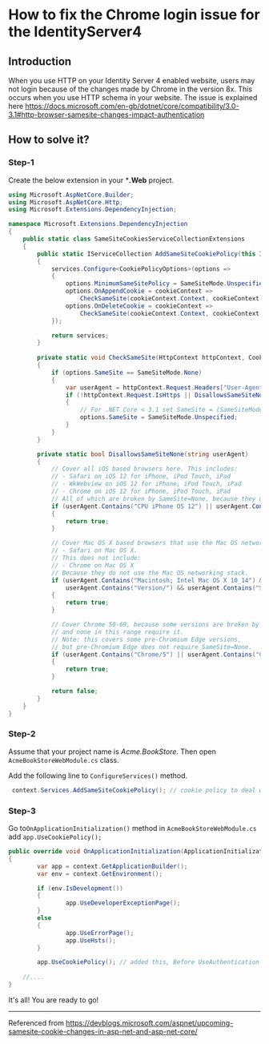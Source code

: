 # How to fix the Chrome login issue for the  IdentityServer4 

## Introduction

When you use HTTP on your Identity Server 4 enabled website, users may not login because of the changes made by Chrome in the version 8x. This occurs when you use HTTP schema in your website. The issue is explained here https://docs.microsoft.com/en-gb/dotnet/core/compatibility/3.0-3.1#http-browser-samesite-changes-impact-authentication

## How to solve it?

### Step-1

Create the below extension in your  ***.Web** project.

```csharp
using Microsoft.AspNetCore.Builder;
using Microsoft.AspNetCore.Http;
using Microsoft.Extensions.DependencyInjection;

namespace Microsoft.Extensions.DependencyInjection
{
    public static class SameSiteCookiesServiceCollectionExtensions
    {
        public static IServiceCollection AddSameSiteCookiePolicy(this IServiceCollection services)
        {
            services.Configure<CookiePolicyOptions>(options =>
            {
                options.MinimumSameSitePolicy = SameSiteMode.Unspecified;
                options.OnAppendCookie = cookieContext => 
                    CheckSameSite(cookieContext.Context, cookieContext.CookieOptions);
                options.OnDeleteCookie = cookieContext => 
                    CheckSameSite(cookieContext.Context, cookieContext.CookieOptions);
            });

            return services;
        }
        
        private static void CheckSameSite(HttpContext httpContext, CookieOptions options)
        {
            if (options.SameSite == SameSiteMode.None)
            {
                var userAgent = httpContext.Request.Headers["User-Agent"].ToString();
                if (!httpContext.Request.IsHttps || DisallowsSameSiteNone(userAgent))
                {
                    // For .NET Core < 3.1 set SameSite = (SameSiteMode)(-1)
                    options.SameSite = SameSiteMode.Unspecified;
                }
            }
        }

        private static bool DisallowsSameSiteNone(string userAgent)
        {
            // Cover all iOS based browsers here. This includes:
            // - Safari on iOS 12 for iPhone, iPod Touch, iPad
            // - WkWebview on iOS 12 for iPhone, iPod Touch, iPad
            // - Chrome on iOS 12 for iPhone, iPod Touch, iPad
            // All of which are broken by SameSite=None, because they use the iOS networking stack
            if (userAgent.Contains("CPU iPhone OS 12") || userAgent.Contains("iPad; CPU OS 12"))
            {
                return true;
            }

            // Cover Mac OS X based browsers that use the Mac OS networking stack. This includes:
            // - Safari on Mac OS X.
            // This does not include:
            // - Chrome on Mac OS X
            // Because they do not use the Mac OS networking stack.
            if (userAgent.Contains("Macintosh; Intel Mac OS X 10_14") && 
                userAgent.Contains("Version/") && userAgent.Contains("Safari"))
            {
                return true;
            }

            // Cover Chrome 50-69, because some versions are broken by SameSite=None, 
            // and none in this range require it.
            // Note: this covers some pre-Chromium Edge versions, 
            // but pre-Chromium Edge does not require SameSite=None.
            if (userAgent.Contains("Chrome/5") || userAgent.Contains("Chrome/6"))
            {
                return true;
            }

            return false;
        }
    }
}
```

### Step-2

Assume that your project name is *Acme.BookStore*. Then open `AcmeBookStoreWebModule.cs` class.

Add the following line to `ConfigureServices()` method.

```csharp
 context.Services.AddSameSiteCookiePolicy(); // cookie policy to deal with temporary browser incompatibilities
```
### Step-3

Go to`OnApplicationInitialization()` method in `AcmeBookStoreWebModule.cs` add `app.UseCookiePolicy();`  

```csharp
public override void OnApplicationInitialization(ApplicationInitializationContext context)
{
        var app = context.GetApplicationBuilder();
        var env = context.GetEnvironment();

        if (env.IsDevelopment())
        {
                app.UseDeveloperExceptionPage();
        }
        else
        {
                app.UseErrorPage();
                app.UseHsts();
        }

        app.UseCookiePolicy(); // added this, Before UseAuthentication or anything else that writes cookies.
	
	//....
}
```

It's all! You are ready to go!

---

Referenced from https://devblogs.microsoft.com/aspnet/upcoming-samesite-cookie-changes-in-asp-net-and-asp-net-core/

